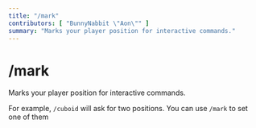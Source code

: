```yaml
---
title: "/mark"
contributors: [ "BunnyNabbit \"Aon\"" ]
summary: "Marks your player position for interactive commands."
---
```


# /mark

Marks your player position for interactive commands.

For example, `/cuboid` will ask for two positions. You can use `/mark` to set one of them

